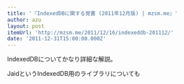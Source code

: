 ```yaml
---
title: '『IndexedDBに関する覚書 (2011年12月版) | mzsm.me』'
author: azu
layout: post
itemUrl: 'http://mzsm.me/2011/12/16/indexeddb-201112/'
date: '2011-12-31T15:00:00.000Z'
---
```

IndexedDBについてかなり詳細な解説。

JaidというIndexedDB用のライブラリについても
